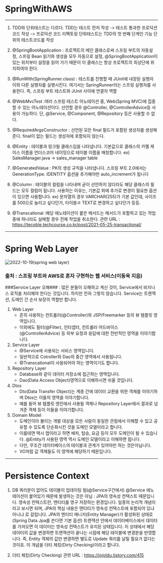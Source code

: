 # SpringWithAWS

---

1. TDD와 단위테스트는 다르다.
   TDD는 테스트 먼저 작성 -> 테스트 통과한 프로덕션 코드 작성
   -> 프로덕션 코드 리팩토링
   단위테스트는 TDD의 첫 번째 단계인 기능 단위의 테스트코드를 작성

2. @SpringBootApplication
   : 프로젝트의 메인 클래스로써 스프링 부트의 자동설정, 스프링 Bean
   읽기와 생성을 모두 자동으로 설정, @SpringBootApplication이 있는
   위치부터 설정을 읽어 가기 때문이 이 클래스는 항상 프로젝트의
   최상단에 위치하여야 한다.

3. @RunWith(SpringRunner.class)
   : 테스트를 진행할 때 JUnit에 내장된 실행자 이외 다른 실행자를
   실행시킨다. 여기서는 SpringRunner라는 스프링 실행자를 사용한다.
   즉, 스프링 부트 테스트와 JUnit 사이에 연결자 역할

4. @WebMvcTest
   :여러 스프링 테스트 어노테이션 중, Web(Spring MVC)에 집중할 수 있는
   어노테이션이다. 선언할 경우 @Controller, @ControllerAdvice등 사용이
   가능하다. 단, @Service, @Component, @Repository 등은 사용할 수 없다.

5. @RequiredArgsConstructor
       : 선언된 모든 final 필드가 포함된 생성자를 생성해 준다.
       final이 없는 필드는 생성자에 포함되지 않는다.

6. @Entity
   : 테이블과 링크될 클래스임을 나타냅니다. 기본값으로 클래스의 카멜
   케이스 이름을 언더스코어 네이밍으로 테이블 이름을 매칭합니다.
   ex) SalesManager.java -> sales_manager table

7. @GeneratedValue
   : PK의 생성 규칙을 나타냅니다. 스프링 부트 2.0에서는 GenerationType.
   IDENTITY 옵션을 추가해야만 auto_increment가 됩니다

8. @Column
   : 테이블의 컬럼을 나타내며 굳이 선언하지 않더라도 해당 클래스의
   필드는 모두 컬럼이 됩니다. 사용하는 이유는, 기본값 외에 추가로
   변경이 필요한 옵션이 있으면 사용합니다.
   ex) 문자열의 경우 VARCHAR(255)가 기본 값인데, 사이즈를 500으로
   늘리고 싶다던가, 타이븡ㄹ TEXT로 변경하고 싶다던가 등등.

9. @Transcational
   :해당 애노테이션이 붙은 메서드는 메서드가 포함하고 있는 작업 중에
   하나라도 실패할 경우 전체 작업을 취소한다.
   관련 URL : https://tecoble.techcourse.co.kr/post/2021-05-25-transactional/       
---
# Spring Web Layer
![2022-10-19(spring web layer)](https://user-images.githubusercontent.com/96904103/196657295-4d42733d-c022-43d1-8e72-0b3a6bcd5c89.png)
### 출처 : 스프링 부트와 AWS로 혼자 구현하는 웹 서비스(이동욱 지음)

###Service Layer 오해###
	: 많은 분들이 오해하고 계신 것이, Service에서 비지니스 로직을
	처리해야 한다는 것입니다. 하지만 전혀 그렇지 않습니다. Service는
	트랜잭션, 도메인 간 순서 보장의 역할만 합니다.

1. Web Layer
   - 흔히 사용하는 컨트롤러(@Controller)와 JSP/Freemarker 등의 뷰 템플릿 영역입니다.
   - 이외에도 필터(@Filter), 인터셉터, 컨트롤러 어드바이스(@ControllerAdvice) 등 외부
     요청과 응답에 대한 전반적인 영역을 이야기합니다.
2. Service Layer 
   - @Service에 사용되는 서비스 영역입니다. 
   - 일반적으로 Cotroller와 Dao의 중간 영역에서 사용됩니다. 
   - @Transcational이 사용되어야 하는 영역이기도 합니다.
3. Repository Layer
   - Database와 같이 데이터 저장소에 접근하는 영역입니다. 
   - Dao(Data Access Object)영역으로 이해하시면 쉬울 것입니다.
4. Dtos
   - Dto(Data Transfer Object)는 계층 간에 데이터 교환을 위한 객체를 이야기하며 Dtos는 이들의 영역을 이야기합니다. 
   - 예를 들어 뷰 템플릿 엔진에서 사용될 객체나 Repository Layer에서 결과로 넘겨준 객체 등이 이들을 이야기합니다.
5. Domain Model
   - 도메인이라 불리는 개발 대상을 모든 사람이 동일한 관점에서 이해할 수 있고 공유할 수 있도록 단순화시킨 것을 도메인 모델이라고 합니다. 
   - 이를테면 택시 앱이라고 하면 배차, 탑승, 요금 등이 모두 도메인이 될 수 있습니다. @Entity가 사용된 영역 역시 도메인 모델이라고 이해하면 됩니다.
   - 다만, 무조건 데이터베이스의 테이블과 관계가 있어야만 하는 것은아닙니다. 
   - VO처럼 값 객체들도 이 영역에 해당하기 때문입니다.

---
# Persistence Context

1. DB 쿼리문이 없어도 테이블이 업데이팅 됨(@Service구간에서)
   @Service 애노테이션이 붙어있기 때문에 발생하는 것은 아님
     : JPA의 영속성 컨텍스트 때문입니다. 영속성 컨텍스트란, 엔티티를
     영구 저장하는 환경입니다. 일종의 논리적 개념이라고 보시면 되며,
     JPA의 핵심 내용은 엔티티가 영속성 컨텍스트에 포함되어 있냐 아니냐
     로 갈립니다.
     JPA의 엔티티 매니저(Entity Manager)가 활성화된 상태로
     (Spring Data Jpa를 쓴다면 기본 옵션) 트랜잭션 안에서 데이터베이스에서
     데이터를 가져오면 이 데이터는 영속성 컨텍스트가 유지된 상태입니다.
     이 상태에서 해당 데이터의 값을 변경하면 트랜잭션이 끝나는 시점에
     해당 테이블에 변경분을 반영합니다. 즉, Entity 객체의 값만 변경하면
     별도로 Update 쿼리를 날릴 필요가 없다는 것이죠. 이 개념을
     더티 체킹(Dirty Checking)이라고 합니다.

2. 더티 체킹(Dirty Checking)
    관련 URL : https://jojoldu.tistory.com/415
